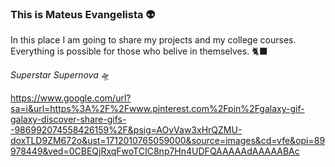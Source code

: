 ### This is Mateus Evangelista 👽

<!--
**MateusEvng/MateusEvng** is a ✨ _special_ ✨ repository because its `README.md` (this file) appears on your GitHub profile.
-->

In this place I am going to share my projects and my college courses.
Everything is possible for those who belive in themselves. 🐈‍⬛

*Superstar Supernova* 🛸

https://www.google.com/url?sa=i&url=https%3A%2F%2Fwww.pinterest.com%2Fpin%2Fgalaxy-gif-galaxy-discover-share-gifs--986992074558426159%2F&psig=AOvVaw3xHrQZMU-doxTLD9ZM672o&ust=1712010765059000&source=images&cd=vfe&opi=89978449&ved=0CBEQjRxqFwoTCIC8np7Hn4UDFQAAAAAdAAAAABAc

